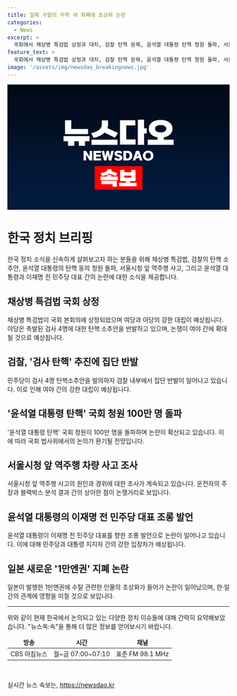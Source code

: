 ```yaml
---
title: 일제 수탈의 주역 새 화폐에 초상화 논란
categories:
  - News
excerpt: >
  국회에서 채상병 특검법 상정과 대치, 검찰 탄핵 문제, 윤석열 대통령 탄핵 청원 돌파, 서울시청 앞 역주행 차량 사고 관련 최신 뉴스를 전합니다. 또한 윤석열 대통령의 이재명에 대한 비판 발언, 그리고 일본의 1만엔권에 일제 수탈 주역 초상화 신권 소개와 관련된 내용도 포함됐습니다. 국회와 정치권, 사회 이슈에 관심이 있는 분들에게 유익한 내용입니다.
feature_text: >
  국회에서 채상병 특검법 상정과 대치, 검찰 탄핵 문제, 윤석열 대통령 탄핵 청원 돌파, 서울시청 앞 역주행 차량 사고 관련 최신 뉴스를 전합니다. 또한 윤석열 대통령의 이재명에 대한 비판 발언, 그리고 일본의 1만엔권에 일제 수탈 주역 초상화 신권 소개와 관련된 내용도 포함됐습니다. 국회와 정치권, 사회 이슈에 관심이 있는 분들에게 유익한 내용입니다.
image: '/assets/img/newsdao_breakingnews.jpg'
---
```


<p><img src="/assets/img/newsdao_breakingnews.jpg" alt="pcversion 속보" /></p>

<h1>한국 정치 브리핑</h1>

<p data-ke-size="size16">한국 정치 소식을 신속하게 살펴보고자 하는 분들을 위해 채상병 특검법, 검찰의 탄핵 소추안, 윤석열 대통령의 탄핵 동의 청원 돌파, 서울시청 앞 역주행 사고, 그리고 윤석열 대통령과 이재명 전 민주당 대표 간의 논란에 대한 소식을 제공합니다.</p>

<h2 data-ke-size="size26">채상병 특검법 국회 상정</h2>

<p data-ke-size="size16">채상병 특검법이 국회 본회의에 상정되었으며 여당과 야당의 강한 대립이 예상됩니다. 야당은 촉발된 검사 4명에 대한 탄핵 소추안을 반발하고 있으며, 논쟁이 여야 간에 확대될 것으로 예상됩니다.</p>

<h2 data-ke-size="size26">검찰, '검사 탄핵' 추진에 집단 반발</h2>

<p data-ke-size="size16">민주당이 검사 4명 탄핵소추안을 발의하자 검찰 내부에서 집단 반발이 일어나고 있습니다. 이로 인해 여야 간의 강한 대립이 예상됩니다.</p>

<h2 data-ke-size="size26">'윤석열 대통령 탄핵' 국회 청원 100만 명 돌파</h2>

<p data-ke-size="size16">'윤석열 대통령 탄핵' 국회 청원이 100만 명을 돌파하며 논란이 확산되고 있습니다. 이에 따라 국회 법사위에서의 논의가 환기될 전망입니다.</p>

<h2 data-ke-size="size26">서울시청 앞 역주행 차량 사고 조사</h2>

<p data-ke-size="size16">서울시청 앞 역주행 사고의 원인과 경위에 대한 조사가 계속되고 있습니다. 운전자의 주장과 블랙박스 분석 결과 간의 상이한 점이 논쟁거리로 보입니다.</p>

<h2 data-ke-size="size26">윤석열 대통령의 이재명 전 민주당 대표 조롱 발언</h2>

<p data-ke-size="size16">윤석열 대통령이 이재명 전 민주당 대표를 향한 조롱 발언으로 논란이 일어나고 있습니다. 이에 대해 민주당과 대통령 지지자 간의 강한 입장차가 예상됩니다.</p>

<h2 data-ke-size="size26">일본 새로운 '1만엔권' 지폐 논란</h2>

<p data-ke-size="size16">일본이 발행한 1만엔권에 수탈 관련한 인물의 초상화가 들어가 논란이 일어났으며, 한·일 간의 관계에 영향을 미칠 것으로 보입니다.</p>

<hr>

<p data-ke-size="size16">위와 같이 현재 한국에서 논의되고 있는 다양한 정치 이슈들에 대해 간략히 요약해보았습니다. "뉴스쏙:속"을 통해 더 많은 정보를 얻어보시기 바랍니다.</p>

<table>
<thead>
<tr>
<td style="text-align: center; height: 17px;"><b>방송</b></td>
<td style="text-align: center; height: 17px;"><b>시간</b></td>
<td style="text-align: center; height: 17px;"><b>채널</b></td>
</tr>
</thead>
<tbody>
<tr>
<td style="text-align: center; height: 17px;">CBS 아침뉴스</td>
<td style="text-align: center; height: 17px;">월~금 07:00~07:10</td>
<td style="text-align: center; height: 17px;">표준 FM 98.1 MHz</td>
</tr>
</tbody>
</table>

<p data-ke-size="size16">&nbsp;</p>
실시간 뉴스 속보는, <a href="https://newsdao.kr" rel="dofollow">https://newsdao.kr</a>


